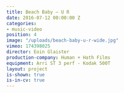 ```yaml
---
title: Beach Baby — U R
date: 2016-07-12 00:00:00 Z
categories:
- music-video
position: 4
image: "/uploads/beach-baby-u-r-wide.jpg"
vimeo: 174398025
director: Eoin Glaister
production-company: Human + Hath Films
equipment: Arri ST 3 perf - Kodak 500T
layout: project
is-shown: true
is-in-cv: true
---
```


